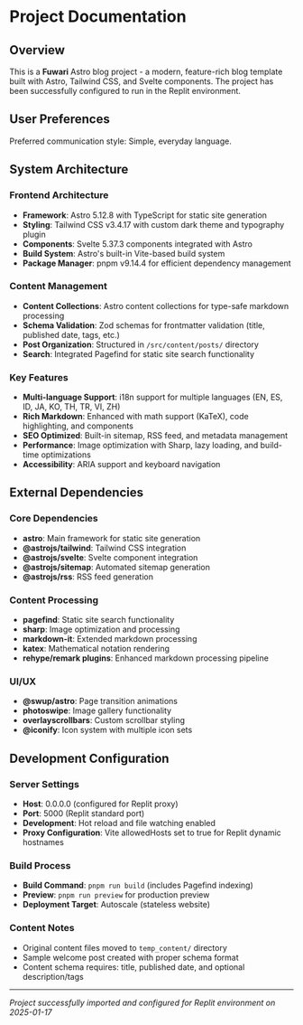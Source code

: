# Project Documentation

## Overview

This is a **Fuwari** Astro blog project - a modern, feature-rich blog template built with Astro, Tailwind CSS, and Svelte components. The project has been successfully configured to run in the Replit environment.

## User Preferences

Preferred communication style: Simple, everyday language.

## System Architecture

### Frontend Architecture
- **Framework**: Astro 5.12.8 with TypeScript for static site generation
- **Styling**: Tailwind CSS v3.4.17 with custom dark theme and typography plugin
- **Components**: Svelte 5.37.3 components integrated with Astro
- **Build System**: Astro's built-in Vite-based build system
- **Package Manager**: pnpm v9.14.4 for efficient dependency management

### Content Management
- **Content Collections**: Astro content collections for type-safe markdown processing
- **Schema Validation**: Zod schemas for frontmatter validation (title, published date, tags, etc.)
- **Post Organization**: Structured in `/src/content/posts/` directory
- **Search**: Integrated Pagefind for static site search functionality

### Key Features
- **Multi-language Support**: i18n support for multiple languages (EN, ES, ID, JA, KO, TH, TR, VI, ZH)
- **Rich Markdown**: Enhanced with math support (KaTeX), code highlighting, and components
- **SEO Optimized**: Built-in sitemap, RSS feed, and metadata management
- **Performance**: Image optimization with Sharp, lazy loading, and build-time optimizations
- **Accessibility**: ARIA support and keyboard navigation

## External Dependencies

### Core Dependencies
- **astro**: Main framework for static site generation
- **@astrojs/tailwind**: Tailwind CSS integration
- **@astrojs/svelte**: Svelte component integration
- **@astrojs/sitemap**: Automated sitemap generation
- **@astrojs/rss**: RSS feed generation

### Content Processing
- **pagefind**: Static site search functionality
- **sharp**: Image optimization and processing
- **markdown-it**: Extended markdown processing
- **katex**: Mathematical notation rendering
- **rehype/remark plugins**: Enhanced markdown processing pipeline

### UI/UX
- **@swup/astro**: Page transition animations
- **photoswipe**: Image gallery functionality
- **overlayscrollbars**: Custom scrollbar styling
- **@iconify**: Icon system with multiple icon sets

## Development Configuration

### Server Settings
- **Host**: 0.0.0.0 (configured for Replit proxy)
- **Port**: 5000 (Replit standard port)
- **Development**: Hot reload and file watching enabled
- **Proxy Configuration**: Vite allowedHosts set to true for Replit dynamic hostnames

### Build Process
- **Build Command**: `pnpm run build` (includes Pagefind indexing)
- **Preview**: `pnpm run preview` for production preview
- **Deployment Target**: Autoscale (stateless website)

### Content Notes
- Original content files moved to `temp_content/` directory
- Sample welcome post created with proper schema format
- Content schema requires: title, published date, and optional description/tags

---

*Project successfully imported and configured for Replit environment on 2025-01-17*
